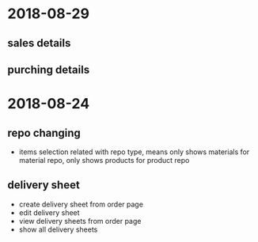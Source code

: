 # 2018-08-29
## sales details

## purching details


# 2018-08-24
## repo changing
+ items selection related with repo type, means only shows materials for material repo, only shows products for product repo

## delivery sheet
+ create delivery sheet from order page
+ edit delivery sheet
+ view delivery sheets from order page
+ show all delivery sheets

